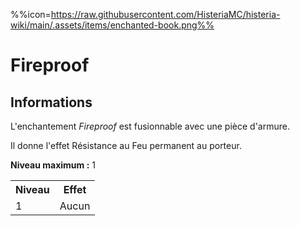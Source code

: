 %%icon=https://raw.githubusercontent.com/HisteriaMC/histeria-wiki/main/.assets/items/enchanted-book.png%%
# Fireproof  

## Informations 
L'enchantement *Fireproof* est fusionnable avec une pièce d'armure.

Il donne l'effet Résistance au Feu permanent au porteur.  

**Niveau maximum :** 1  

<table>
  <tr>
    <th>Niveau</th>
    <th>Effet</th>
  </tr>
  <tr>
    <td>1</td>
    <td>Aucun</td>
  </tr>
</table>
